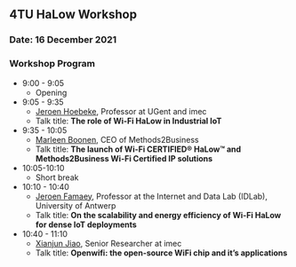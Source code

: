 ## 4TU HaLow Workshop

### Date: 16 December 2021

### Workshop Program

<script src="http://code.jquery.com/jquery-1.4.2.min.js"></script> <script> var x = document.getElementsByClassName("site-footer-credits"); setTimeout(() => { x[0].remove(); }, 10); </script>

<ul>
<li><span style="font-weight: 400;">9:00 - 9:05</span>
<ul>
<li><span style="font-weight: 400;">Opening</span></li>
</ul>
</li>
<li>9:05 - 9:35
<ul>
<li><a href="https://www.ugent.be/ea/idlab/en/members/jeroen-hoebeke.htm">Jeroen Hoebeke</a>, Professor at UGent and imec</li>
<li>Talk title: <strong>The role of Wi-Fi HaLow in Industrial IoT</strong></li>
</ul>
</li>
<li>9:35 - 10:05
<ul>
<li><a href="https://www.methods2business.com/">Marleen Boonen</a>, CEO of Methods2Business</li>
<li>Talk title: <strong>The launch of Wi-Fi CERTIFIED&reg; HaLow&trade; and Methods2Business Wi-Fi Certified IP solutions</strong></li>
</ul>
</li>
<li>10:05-10:10
<ul>
<li><span style="font-weight: 400;">Short break</span></li>
</ul>
</li>
<li>10:10 - 10:40
<ul>
<li><a href="https://jeroen.famaey.eu/">Jeroen Famaey</a>, Professor at the Internet and Data Lab (IDLab), University of Antwerp</li>
<li>Talk title: <strong>On the scalability and energy efficiency of Wi-Fi HaLow for dense IoT deployments</strong></li>
</ul>
</li>
<li>10:40 - 11:10
<ul>
<li><a href="https://www.linkedin.com/in/xianjun-jiao-7a569641/?originalSubdomain=be">Xianjun Jiao</a>, Senior Researcher at imec</li>
<li>Talk title: <strong>Openwifi: the open-source WiFi chip and it&rsquo;s applications</strong></li>
</ul>
</li>
</ul>


